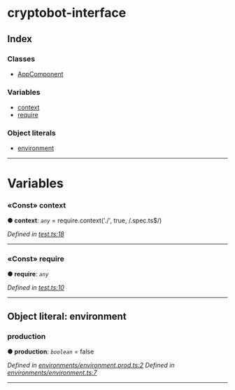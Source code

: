 


#  cryptobot-interface

## Index

### Classes

* [AppComponent](classes/appcomponent.md)


### Variables

* [context](#markdown-header-const-context)
* [require](#markdown-header-const-require)


### Object literals

* [environment](#markdown-header-object-literal-const-environment)



---
# Variables


### «Const» context

**●  context**:  *`any`*  =  require.context('./', true, /\.spec\.ts$/)

*Defined in [test.ts:18](https://github.com/WilliamRADFunk/cryptobot-interface/blob/80bb4da/src/test.ts#L18)*





___



### «Const» require

**●  require**:  *`any`* 

*Defined in [test.ts:10](https://github.com/WilliamRADFunk/cryptobot-interface/blob/80bb4da/src/test.ts#L10)*





___




## Object literal: environment




###  production

**●  production**:  *`boolean`*  = false

*Defined in [environments/environment.prod.ts:2](https://github.com/WilliamRADFunk/cryptobot-interface/blob/80bb4da/src/environments/environment.prod.ts#L2)*
*Defined in [environments/environment.ts:7](https://github.com/WilliamRADFunk/cryptobot-interface/blob/80bb4da/src/environments/environment.ts#L7)*





___


